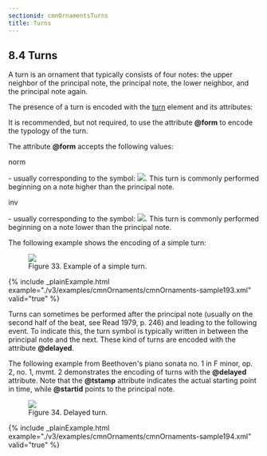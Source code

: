 ```yaml
---
sectionid: cmnOrnamentsTurns
title: Turns
---
```



<h2 id="cmnOrnamentsTurns">
   <span class="headingNumber">8.4</span>
   <span class="head">Turns</span>
</h2>
A turn is an ornament that typically consists of four notes: the upper neighbor of
the
principal note, the principal note, the lower neighbor, and the principal note again.


The presence of a turn is encoded with the 
<a class="link_odd_elementSpec" href="/v3/elements/turn">turn</a> element and its
attributes:




<span class="specList">
   
   <span class="specDesc"></span>
   
   <span class="specDesc"></span>
   
</span>



It is recommended, but not required, to use the attribute **@form** to encode the
typology of the turn.


The attribute **@form** accepts the following values:



<span class="list">
   
   <span class="label">norm</span>
   
   <span class="item"> - usually corresponding to the symbol: 
      <img src="../../../../guidelines/3.0.0/Images/modules/cmnOrnaments/turn.png" class="img-responsive"></img>. This turn is commonly
      performed beginning on a note higher than the principal note.
   </span>
   
   <span class="label">inv</span>
   
   <span class="item"> - usually corresponding to the symbol: 
      <img src="../../../../guidelines/3.0.0/Images/modules/cmnOrnaments/inv_turn.png" class="img-responsive"></img>. This turn is commonly
      performed beginning on a note lower than the principal note.
   </span>
   
</span>



The following example shows the encoding of a simple turn:


<figure class="figure">
   <img src="../../../../guidelines/3.0.0/Images/modules/cmnOrnaments/ex_turn.png" class="img-responsive"></img>
   <figcaption class="figure-caption">Figure 33. Example of a simple turn.</figcaption>
</figure>

{% include _plainExample.html example="./v3/examples/cmnOrnaments/cmnOrnaments-sample193.xml" valid="true" %}


Turns can sometimes be performed after the principal note (usually on the second half
of the
beat, see 
<span class="bibl">Read 1979, p. 246</span>) and leading to the following event. To indicate
this, the turn symbol is typically written in between the principal note and the next.
These
kind of turns are encoded with the attribute **@delayed**.


The following example from Beethoven's piano sonata no. 1 in F minor, op. 2, no. 1,
mvmt. 2
demonstrates the encoding of turns with the **@delayed** attribute. Note that the
**@tstamp** attribute indicates the actual starting point in time, while
**@startid** points to the principal note.


<figure class="figure">
   <img src="../../../../guidelines/3.0.0/Images/modules/cmnOrnaments/ex_turn_d.png" class="img-responsive"></img>
   <figcaption class="figure-caption">Figure 34. Delayed turn.</figcaption>
</figure>

{% include _plainExample.html example="./v3/examples/cmnOrnaments/cmnOrnaments-sample194.xml" valid="true" %}


